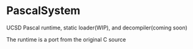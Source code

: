 # PascalSystem
UCSD Pascal runtime, static loader(WIP), and decompiler(coming soon)

The runtime is a port from the original C source

